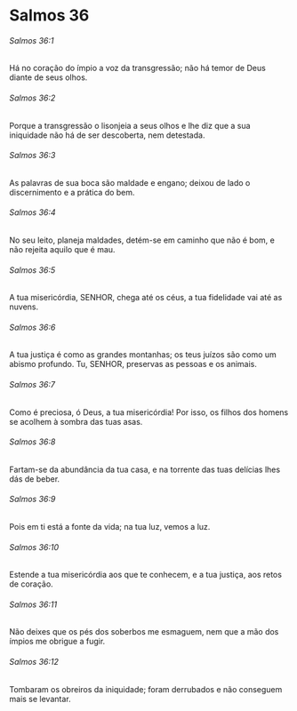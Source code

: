 # Salmos 36

###### Salmos 36:1

Há no coração do ímpio a voz da transgressão; não há temor de Deus diante de seus olhos.

###### Salmos 36:2

Porque a transgressão o lisonjeia a seus olhos e lhe diz que a sua iniquidade não há de ser descoberta, nem detestada.

###### Salmos 36:3

As palavras de sua boca são maldade e engano; deixou de lado o discernimento e a prática do bem.

###### Salmos 36:4

No seu leito, planeja maldades, detém-se em caminho que não é bom, e não rejeita aquilo que é mau.

###### Salmos 36:5

A tua misericórdia, SENHOR, chega até os céus, a tua fidelidade vai até as nuvens.

###### Salmos 36:6

A tua justiça é como as grandes montanhas; os teus juízos são como um abismo profundo. Tu, SENHOR, preservas as pessoas e os animais.

###### Salmos 36:7

Como é preciosa, ó Deus, a tua misericórdia! Por isso, os filhos dos homens se acolhem à sombra das tuas asas.

###### Salmos 36:8

Fartam-se da abundância da tua casa, e na torrente das tuas delícias lhes dás de beber.

###### Salmos 36:9

Pois em ti está a fonte da vida; na tua luz, vemos a luz.

###### Salmos 36:10

Estende a tua misericórdia aos que te conhecem, e a tua justiça, aos retos de coração.

###### Salmos 36:11

Não deixes que os pés dos soberbos me esmaguem, nem que a mão dos ímpios me obrigue a fugir.

###### Salmos 36:12

Tombaram os obreiros da iniquidade; foram derrubados e não conseguem mais se levantar.

